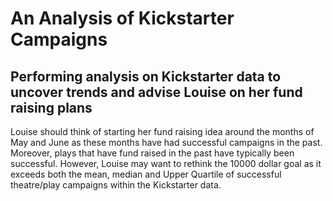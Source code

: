 # An Analysis of Kickstarter Campaigns
Performing analysis on Kickstarter data to uncover trends and advise Louise on her fund raising plans
---
Louise should think of starting her fund raising idea around the months of May and June as these months have had successful campaigns in the past. Moreover, plays that have fund raised in the past have typically been successful. However, Louise may want to rethink the 10000 dollar goal as it exceeds both the mean, median and Upper Quartile of successful theatre/play campaigns within the Kickstarter data.   

